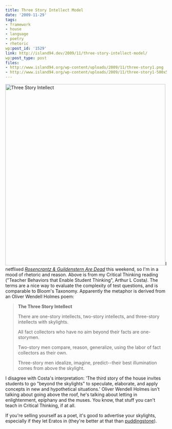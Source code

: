 ```yaml
---
title: Three Story Intellect Model
date: '2009-11-29'
tags:
- framework
- house
- language
- poetry
- rhetoric
wp:post_id: '1529'
link: http://island94.dev/2009/11/three-story-intellect-model/
wp:post_type: post
files:
- http://www.island94.org/wp-content/uploads/2009/11/three-story1.png
- http://www.island94.org/wp-content/uploads/2009/11/three-story1-500x564.png
---
```


<a href="http://www.island94.org/wp-content/uploads/2009/11/three-story1.png"><img class="aligncenter size-medium wp-image-1528" title="Three Story Intellect" src="http://www.island94.org/wp-content/uploads/2009/11/three-story1-500x564.png" alt="Three Story Intellect" width="500" height="564" /></a>I netflixed <em><a href="http://en.wikipedia.org/wiki/Rosencrantz_%26_Guildenstern_Are_Dead_%28film%29">Rosencrantz &amp; Guildenstern Are Dead</a></em> this weekend, so I'm in a mood of rhetoric and reason. Above is from my Critical Thinking reading ("Teacher Behaviors that Enable Student Thinking", Arthur L Costa<em>)</em>. The terms are a nice way to evaluate the complexity of test questions, and is comparable to Bloom's Taxonomy. Apparently the metaphor is derived from an Oliver Wendell Holmes poem:
<blockquote><strong>The Three Story Intellect</strong>

There are one-story intellects, two-story intellects,                and three-story intellects with skylights.

All fact collectors who have                no aim beyond their facts are one-storymen.

Two-story men compare, reason,                generalize, using the labor of fact collectors as their own.

Three-story                men idealize, imagine, predict--their best illumination comes from above                the skylight.</blockquote>
I disagree with Costa's interpretation: 'The third story of the house invites students to go "beyond the skylights" to speculate, elaborate, and apply concepts in new and hypothetical situations.' Oliver Wendell Holmes isn't talking about going above the roof, he's talking about letting in enlightenment, epiphany and the muses. You know, that stuff you can't teach in Critical Thinking, if at all.

If you're selling yourself as a poet, it's good to advertise your skylights, especially if they let Eratos in (they're better at that than <a href="http://www.island94.org/2007/10/puddingstone/">puddingstone</a>).
